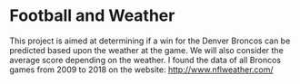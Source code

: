 # Football and Weather
This project is aimed at determining if a win for the Denver Broncos can be predicted based upon the weather at the game. We will also consider the average score depending on the weather. 
I found the data of all Broncos games from 2009 to 2018 on the website: http://www.nflweather.com/

